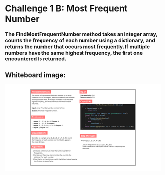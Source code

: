 # Challenge 1 B: Most Frequent Number

### The FindMostFrequentNumber method takes an integer array, counts the frequency of each number using a dictionary, and returns the number that occurs most frequently. If multiple numbers have the same highest frequency, the first one encountered is returned.

## Whiteboard image:
![Most Frequent Number](most-frequent-number.PNG)
